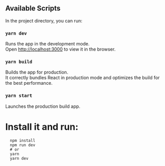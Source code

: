 ## Available Scripts

In the project directory, you can run:

### `yarn dev`

Runs the app in the development mode.<br>
Open [http://localhost:3000](http://localhost:3000) to view it in the browser.

### `yarn build`

Builds the app for production.<br>
It correctly bundles React in production mode and optimizes the build for the best performance.

### `yarn start`

Launches the production build app.

# Install it and run:

```
  npm install
  npm run dev
  # or
  yarn
  yarn dev
```
